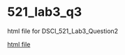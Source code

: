 # 521_lab3_q3
html file for DSCI_521_Lab3_Question2

[html file](https://jamienie.github.io/521_lab3_q3/Lab_3_Question_2.0.0.html)